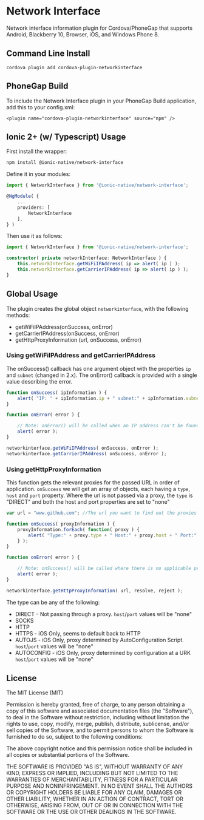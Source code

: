 Network Interface
=================

Network interface information plugin for Cordova/PhoneGap that supports Android, Blackberry 10, Browser, iOS, and Windows Phone 8.

## Command Line Install

    cordova plugin add cordova-plugin-networkinterface

## PhoneGap Build

To include the Network Interface plugin in your PhoneGap Build application, add this to your config.xml:

    <plugin name="cordova-plugin-networkinterface" source="npm" />

## Ionic 2+ (w/ Typescript) Usage

First install the wrapper:

```sh
npm install @ionic-native/network-interface
```

Define it in your modules:

```ts
import { NetworkInterface } from '@ionic-native/network-interface';

@NgModule( {
    ...
    providers: [
        NetworkInterface
    ],
} )
```

Then use it as follows:

```ts
import { NetworkInterface } from '@ionic-native/network-interface';

constructor( private networkInterface: NetworkInterface ) {
    this.networkInterface.getWiFiIPAddress( ip => alert( ip ) );
    this.networkInterface.getCarrierIPAddress( ip => alert( ip ) );
}
```

## Global Usage

The plugin creates the global object `networkinterface`, with the following methods:

* getWiFiIPAddress(onSuccess, onError)
* getCarrierIPAddress(onSuccess, onError)
* getHttpProxyInformation (url, onSuccess, onError)

### Using getWiFiIPAddress and getCarrierIPAddress
The onSuccess() callback has one argument object with the properties `ip` and `subnet` (changed in 2.x). The onError() callback is provided with a single value describing the error.

```javascript
function onSuccess( ipInformation ) {
    alert( "IP: " + ipInformation.ip + " subnet:" + ipInformation.subnet );
}

function onError( error ) {

    // Note: onError() will be called when an IP address can't be found. eg WiFi is disabled, no SIM card, Airplane mode etc.
    alert( error );
}

networkinterface.getWiFiIPAddress( onSuccess, onError );
networkinterface.getCarrierIPAddress( onSuccess, onError );
```

### Using getHttpProxyInformation
This function gets the relevant proxies for the passed URL in order of application. `onSuccess` we will get an array of objects, each having a `type`, `host` and `port` property. Where the url is not passed via a proxy, the `type` is "DIRECT" and both the host and port properties are set to "none"

```javascript
var url = "www.github.com"; //The url you want to find out the proxies for.

function onSuccess( proxyInformation ) {
    proxyInformation.forEach( function( proxy ) {
        alert( "Type:" + proxy.type + " Host:" + proxy.host + " Port:" + proxt.port );
    } );
}

function onError( error ) {

    // Note: onSuccess() will be called where there is no applicable proxy, not onError.
    alert( error );
}

networkinterface.getHttpProxyInformation( url, resolve, reject );
```

The type can be any of the following:
* DIRECT - Not passing through a proxy. `host`/`port` values will be "none"
* SOCKS
* HTTP
* HTTPS - iOS Only, seems to default back to HTTP
* AUTOJS - iOS Only, proxy determined by AutoConfiguration Script. `host`/`port` values will be "none"
* AUTOCONFIG - iOS Only, proxy determined by configuration at a URK `host`/`port` values will be "none"

## License

The MIT License (MIT)

Permission is hereby granted, free of charge, to any person obtaining a copy
of this software and associated documentation files (the "Software"), to deal
in the Software without restriction, including without limitation the rights
to use, copy, modify, merge, publish, distribute, sublicense, and/or sell
copies of the Software, and to permit persons to whom the Software is
furnished to do so, subject to the following conditions:

The above copyright notice and this permission notice shall be included in
all copies or substantial portions of the Software.

THE SOFTWARE IS PROVIDED "AS IS", WITHOUT WARRANTY OF ANY KIND, EXPRESS OR
IMPLIED, INCLUDING BUT NOT LIMITED TO THE WARRANTIES OF MERCHANTABILITY,
FITNESS FOR A PARTICULAR PURPOSE AND NONINFRINGEMENT. IN NO EVENT SHALL THE
AUTHORS OR COPYRIGHT HOLDERS BE LIABLE FOR ANY CLAIM, DAMAGES OR OTHER
LIABILITY, WHETHER IN AN ACTION OF CONTRACT, TORT OR OTHERWISE, ARISING FROM,
OUT OF OR IN CONNECTION WITH THE SOFTWARE OR THE USE OR OTHER DEALINGS IN
THE SOFTWARE.
